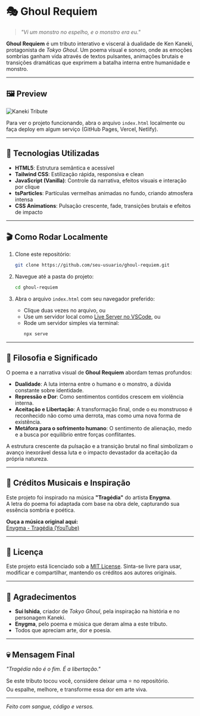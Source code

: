 
# 🎭 Ghoul Requiem

> *"Vi um monstro no espelho, e o monstro era eu."*

**Ghoul Requiem** é um tributo interativo e visceral à dualidade de Ken Kaneki, protagonista de *Tokyo Ghoul*. Um poema visual e sonoro, onde as emoções sombrias ganham vida através de textos pulsantes, animações brutais e transições dramáticas que exprimem a batalha interna entre humanidade e monstro.

---

## 🖼️ Preview

![Kaneki Tribute](https://ghoul-requiem.vercel.app/)

Para ver o projeto funcionando, abra o arquivo `index.html` localmente ou faça deploy em algum serviço (GitHub Pages, Vercel, Netlify).

---

## 🚀 Tecnologias Utilizadas

- **HTML5**: Estrutura semântica e acessível
- **Tailwind CSS**: Estilização rápida, responsiva e clean
- **JavaScript (Vanilla)**: Controle da narrativa, efeitos visuais e interação por clique
- **tsParticles**: Partículas vermelhas animadas no fundo, criando atmosfera intensa
- **CSS Animations**: Pulsação crescente, fade, transições brutais e efeitos de impacto

---

## 🎬 Como Rodar Localmente

1. Clone este repositório:
   ```bash
   git clone https://github.com/seu-usuario/ghoul-requiem.git
   ```

2. Navegue até a pasta do projeto:
   ```bash
   cd ghoul-requiem
   ```

3. Abra o arquivo `index.html` com seu navegador preferido:
   - Clique duas vezes no arquivo, ou
   - Use um servidor local como [Live Server no VSCode](https://marketplace.visualstudio.com/items?itemName=ritwickdey.LiveServer), ou
   - Rode um servidor simples via terminal:
     ```bash
     npx serve
     ```

---

## 🧠 Filosofia e Significado

O poema e a narrativa visual de **Ghoul Requiem** abordam temas profundos:

- **Dualidade**: A luta interna entre o humano e o monstro, a dúvida constante sobre identidade.
- **Repressão e Dor**: Como sentimentos contidos crescem em violência interna.
- **Aceitação e Libertação**: A transformação final, onde o eu monstruoso é reconhecido não como uma derrota, mas como uma nova forma de existência.
- **Metáfora para o sofrimento humano**: O sentimento de alienação, medo e a busca por equilíbrio entre forças conflitantes.

A estrutura crescente da pulsação e a transição brutal no final simbolizam o avanço inexorável dessa luta e o impacto devastador da aceitação da própria natureza.

---

## 🎵 Créditos Musicais e Inspiração

Este projeto foi inspirado na música **"Tragédia"** do artista **Enygma**.  
A letra do poema foi adaptada com base na obra dele, capturando sua essência sombria e poética.

**Ouça a música original aqui:**  
[Enygma - Tragédia (YouTube)](https://www.youtube.com/watch?v=K315HJC6aeM)

---

## 📄 Licença

Este projeto está licenciado sob a [MIT License](LICENSE). Sinta-se livre para usar, modificar e compartilhar, mantendo os créditos aos autores originais.

---

## 🙏 Agradecimentos

- **Sui Ishida**, criador de *Tokyo Ghoul*, pela inspiração na história e no personagem Kaneki.
- **Enygma**, pelo poema e música que deram alma a este tributo.
- Todos que apreciam arte, dor e poesia.

---

## 💀 Mensagem Final

_"Tragédia não é o fim. É a libertação."_

Se este tributo tocou você, considere deixar uma ⭐ no repositório.  
Ou espalhe, melhore, e transforme essa dor em arte viva.

---

*Feito com sangue, código e versos.*
